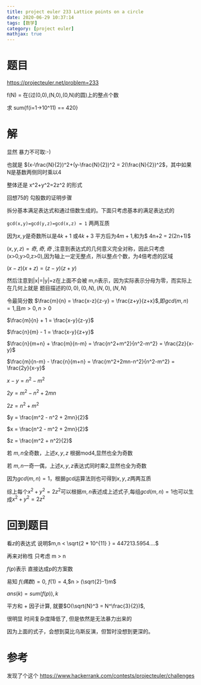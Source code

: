 ```yaml
---
title: project euler 233 Lattice points on a circle
date: 2020-06-29 10:37:14
tags: [数学]
category: [project euler]
mathjax: true
---
```


# 题目

https://projecteuler.net/problem=233

f(N) = 在(过(0,0),(N,0),(0,N)的圆)上的整点个数

求 sum{f(i=1->10^11) == 420}

# 解

显然 暴力不可取:-)


也就是 $(x-\frac{N}{2})^2+(y-\frac{N}{2})^2 = 2(\frac{N}{2})^2$，其中如果N是基数两侧同时乘以4

整体还是 x^2+y^2=2z^2 的形式

回想75的 勾股数的证明步骤

拆分基本满足表达式和通过倍数生成的。下面只考虑基本的满足表达式的

`gcd(x,y)=gcd(y,z)=gcd(x,z) = 1` 两两互质

因为$x,y$是奇数所以是$4k+1$ 或$4k+3$ 平方后为$4m+1$,和为$ 4n+2 = 2(2n+1)$

$(x,y,z) = 奇,奇,奇$ ,注意到表达式的几何意义完全对称，因此只考虑 (x>0,y>0,z>0),因为轴上一定无整点，所以整点个数，为4倍考虑的区域

$(x-z)(x+z)=(z-y)(z+y)$

然后注意到|x|=|y|=z在上面不会被 m,n表示，因为实际表示分母为零，而实际上在几何上就是 题目描述的$(0,0),(0,N),(N,0),(N,N)$

令最简分数 $\frac{m}{n} = \frac{x-z}{z-y} = \frac{z+y}{z+x}$,即$gcd(m,n) = 1$,且$m>0,n>0$

$\frac{m}{n} + 1 = \frac{x-y}{z-y}$

$\frac{n}{m} - 1 = \frac{x-y}{z+y}$

$\frac{n}{m+n} + \frac{m}{n-m} = \frac{n^2+m^2}{n^2-m^2} = \frac{2z}{x-y}$

$\frac{m}{n-m} - \frac{n}{m+n} = \frac{m^2+2mn-n^2}{n^2-m^2} = \frac{2y}{x-y}$

$x-y = n^2-m^2$

$2y = m^2 - n^2 + 2mn$

$2z = n^2 + m^2$

$y = \frac{m^2 - n^2 + 2mn}{2}$

$x = \frac{n^2 - m^2 + 2mn}{2}$

$z = \frac{m^2 + n^2}{2}$

若 $m,n$全奇数，上述$x,y,z$ 根据mod4,显然也全为奇数

若 $m,n$一奇一偶，上述$x,y,z$表达式同时乘2,显然也全为奇数

因为$gcd(m,n) = 1$，根据gcd运算法则也可得到$x,y,z$两两互质

综上每个$x^2+y^2=2z^2$可以根据$m,n$表述成上述式子,每组$gcd(m,n) = 1$也可以生成$x^2+y^2=2z^2$

# 回到题目

看$z$的表达式 说明$m,n < \sqrt{2 * 10^{11} } = 447213.5954....$

再来对称性 只考虑 m > n

$f(p)$表示 直接达成p的方案数

易知 $f(偶数) = 0$, $f(1) = 4$,$n > (\sqrt{2}-1)m$ 

$ans(k) = sum(f(p)), k%p = 0$

平方和 + 因子计算, 就要$O(\sqrt{N}^3 = N^\frac{3}{2})$,

很明显 时间复杂度降低了, 但是依然是无法暴力出来的

因为上面的式子，会想到莫比乌斯反演，但暂时没想到更深的。


# 参考


发现了个这个 https://www.hackerrank.com/contests/projecteuler/challenges
